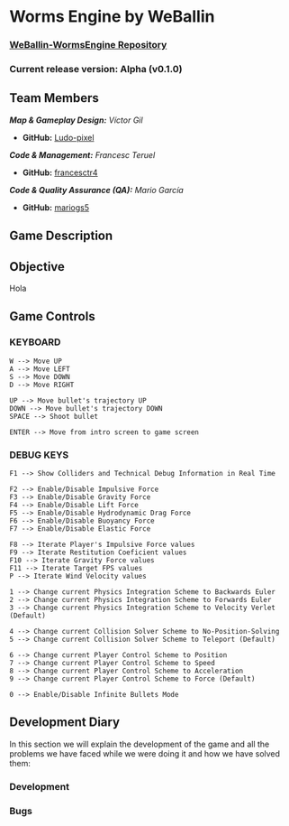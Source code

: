 # Worms Engine by WeBallin

### [WeBallin-WormsEngine Repository](https://github.com/francesctr4/WeBallin-WormsEngine)

### Current release version: Alpha (v0.1.0)

## Team Members

_**Map & Gameplay Design:** Víctor Gil_
* **GitHub:** [Ludo-pixel](https://github.com/Ludo-pixel)

_**Code & Management:** Francesc Teruel_
* **GitHub:** [francesctr4](https://github.com/francesctr4)

_**Code & Quality Assurance (QA):** Mario García_
* **GitHub:** [mariogs5](https://github.com/mariogs5)

## Game Description



## Objective

Hola

## Game Controls

### KEYBOARD ###
	
	W --> Move UP
	A --> Move LEFT
	S --> Move DOWN
	D --> Move RIGHT
	
	UP --> Move bullet's trajectory UP
	DOWN --> Move bullet's trajectory DOWN
	SPACE --> Shoot bullet
	
	ENTER --> Move from intro screen to game screen
	
### DEBUG KEYS ###

	F1 --> Show Colliders and Technical Debug Information in Real Time
	
	F2 --> Enable/Disable Impulsive Force
	F3 --> Enable/Disable Gravity Force
	F4 --> Enable/Disable Lift Force
	F5 --> Enable/Disable Hydrodynamic Drag Force
	F6 --> Enable/Disable Buoyancy Force
	F7 --> Enable/Disable Elastic Force
	
	F8 --> Iterate Player's Impulsive Force values
	F9 --> Iterate Restitution Coeficient values
	F10 --> Iterate Gravity Force values 
	F11 --> Iterate Target FPS values
	P --> Iterate Wind Velocity values
	
	1 --> Change current Physics Integration Scheme to Backwards Euler
	2 --> Change current Physics Integration Scheme to Forwards Euler
	3 --> Change current Physics Integration Scheme to Velocity Verlet (Default)
	
	4 --> Change current Collision Solver Scheme to No-Position-Solving
	5 --> Change current Collision Solver Scheme to Teleport (Default)
	
	6 --> Change current Player Control Scheme to Position
	7 --> Change current Player Control Scheme to Speed
	8 --> Change current Player Control Scheme to Acceleration
	9 --> Change current Player Control Scheme to Force (Default)
	
	0 --> Enable/Disable Infinite Bullets Mode

## Development Diary

In this section we will explain the development of the game and all the problems we have faced while we were doing it and how we have solved them:

### Development



### Bugs



